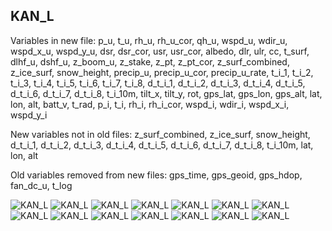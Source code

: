 ## KAN_L
Variables in new file:
p_u, t_u, rh_u, rh_u_cor, qh_u, wspd_u, wdir_u, wspd_x_u, wspd_y_u, dsr, dsr_cor, usr, usr_cor, albedo, dlr, ulr, cc, t_surf, dlhf_u, dshf_u, z_boom_u, z_stake, z_pt, z_pt_cor, z_surf_combined, z_ice_surf, snow_height, precip_u, precip_u_cor, precip_u_rate, t_i_1, t_i_2, t_i_3, t_i_4, t_i_5, t_i_6, t_i_7, t_i_8, d_t_i_1, d_t_i_2, d_t_i_3, d_t_i_4, d_t_i_5, d_t_i_6, d_t_i_7, d_t_i_8, t_i_10m, tilt_x, tilt_y, rot, gps_lat, gps_lon, gps_alt, lat, lon, alt, batt_v, t_rad, p_i, t_i, rh_i, rh_i_cor, wspd_i, wdir_i, wspd_x_i, wspd_y_i

New variables not in old files:
z_surf_combined, z_ice_surf, snow_height, d_t_i_1, d_t_i_2, d_t_i_3, d_t_i_4, d_t_i_5, d_t_i_6, d_t_i_7, d_t_i_8, t_i_10m, lat, lon, alt

Old variables removed from new files:
gps_time, gps_geoid, gps_hdop, fan_dc_u, t_log
 
![KAN_L](../figures/V19_versus_level_3_sites_scatter/KAN_L_0.png)
![KAN_L](../figures/V19_versus_level_3_sites_scatter/KAN_L_1.png)
![KAN_L](../figures/V19_versus_level_3_sites_scatter/KAN_L_2.png)
![KAN_L](../figures/V19_versus_level_3_sites_scatter/KAN_L_3.png)
![KAN_L](../figures/V19_versus_level_3_sites_scatter/KAN_L_4.png)
![KAN_L](../figures/V19_versus_level_3_sites_scatter/KAN_L_5.png)
![KAN_L](../figures/V19_versus_level_3_sites_scatter/KAN_L_6.png)
![KAN_L](../figures/V19_versus_level_3_sites_scatter/KAN_L_7.png)
![KAN_L](../figures/V19_versus_level_3_sites_scatter/KAN_L_8.png)
![KAN_L](../figures/V19_versus_level_3_sites_scatter/KAN_L_9.png)
![KAN_L](../figures/V19_versus_level_3_sites_scatter/KAN_L_10.png)
![KAN_L](../figures/V19_versus_level_3_sites_scatter/KAN_L_11.png)
![KAN_L](../figures/V19_versus_level_3_sites_scatter/KAN_L_12.png)
![KAN_L](../figures/V19_versus_level_3_sites_scatter/KAN_L_13.png)
 
